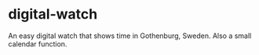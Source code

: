 # digital-watch
An easy digital watch that shows time in Gothenburg, Sweden. Also a small calendar function.
